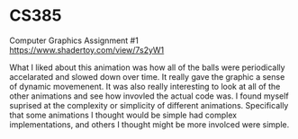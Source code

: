 # CS385
Computer Graphics
Assignment #1
https://www.shadertoy.com/view/7s2yW1

What I liked about this animation was how all of the balls were periodically accelarated and slowed down over time. It really gave the graphic a sense of dynamic movemenent. It 
was also really interesting to look at all of the other animations and see how invovled the actual code was. I found myself suprised at the complexity or simplicity of different 
animations. Specifically that some animations I thought would be simple had complex implementations, and others I thought might be more involced were simple.
